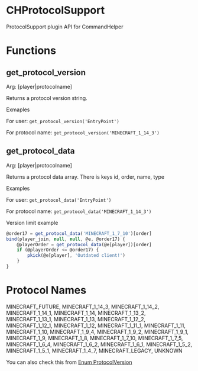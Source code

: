 # CHProtocolSupport
ProtocolSupport plugin API for CommandHelper

# Functions

## get_protocol_version

Arg: [player|protocolname]

Returns a protocol version string.

Exmaples

For user: `get_protocol_version('EntryPoint')` 

For protocol name: `get_protocol_version('MINECRAFT_1_14_3')`

## get_protocol_data

Arg: [player|protocolname]

Returns a protocol data array. There is keys id, order, name, type

Examples

For user: `get_protocol_data('EntryPoint')` 

For protocol name: `get_protocol_data('MINECRAFT_1_14_3')`

Version limit example

```javascript
@order17 = get_protocol_data('MINECRAFT_1_7_10')[order]
bind(player_join, null, null, @e, @order17) {
    @playerOrder = get_protocol_data(@e[player])[order]
    if (@playerOrder <= @order17) {
        pkick(@e[player], 'Outdated client!')
    }
}
```

# Protocol Names

MINECRAFT_FUTURE, MINECRAFT_1_14_3, MINECRAFT_1_14_2, MINECRAFT_1_14_1, MINECRAFT_1_14, MINECRAFT_1_13_2, MINECRAFT_1_13_1, MINECRAFT_1_13, MINECRAFT_1_12_2, MINECRAFT_1_12_1, MINECRAFT_1_12, MINECRAFT_1_11_1, MINECRAFT_1_11, MINECRAFT_1_10, MINECRAFT_1_9_4, MINECRAFT_1_9_2, MINECRAFT_1_9_1, MINECRAFT_1_9, MINECRAFT_1_8, MINECRAFT_1_7_10, MINECRAFT_1_7_5, MINECRAFT_1_6_4, MINECRAFT_1_6_2, MINECRAFT_1_6_1, MINECRAFT_1_5_2, MINECRAFT_1_5_1, MINECRAFT_1_4_7, MINECRAFT_LEGACY, UNKNOWN

You can also check this from [Enum ProtocolVersion](https://github.com/ProtocolSupport/ProtocolSupport/blob/mcpenew/src/protocolsupport/api/ProtocolVersion.java) 